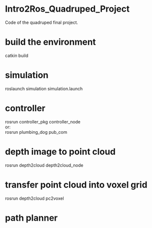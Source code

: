 # Intro2Ros_Quadruped_Project
Code of the quadruped final project.

# build the environment
catkin build

# simulation
roslaunch simulation simulation.launch 

# controller
rosrun controller_pkg controller_node  
or:  
rosrun plumbing_dog pub_com

# depth image to point cloud
rosrun depth2cloud depth2cloud_node

# transfer point cloud into voxel grid
rosrun depth2cloud pc2voxel

# path planner
